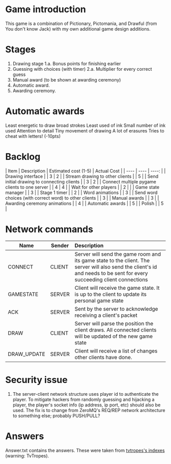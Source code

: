 # Game introduction

This game is a combination of Pictionary, Pictomania, and Drawful (from You don't know Jack) with my own additional game design additions.


# Stages
1. Drawing stage
1.a. Bonus points for finishing earlier
2. Guessing with choices (with timer)
2.a. Multiplier for every correct guess
3. Manual award (to be shown at awarding ceremony)
4. Automatic award.
5. Awarding ceremony.

# Automatic awards
Least energetic to draw
    broad strokes
Least used of ink
    Small number of ink used
Attention to detail
    Tiny movement of drawing
A lot of erasures
Tries to cheat with letters!    (-10pts)

# Backlog

| Item | Description | Estimated cost (1-5) | Actual Cost |
| ---- | ---- | ----: |
| Drawing interface | | 3 | 2 |
| Stream drawing to other clients | | 5 |
| Send initial drawing to connecting clients | | 3 | 2 |
| Connect multiple pygame clients to one server | | 4 | 4 |
| Wait for other players | | 2 |  |
| Game state manager | | 3 |
| Stage 1 timer | | 2 |
| Word animations | | 3 |
| Send word choices (with correct word) to other clients | | 3 |
| Manual awards | | 3 |
| Awarding ceremony animations | | 4 |
| Automatic awards | | 5 |
| Polish | | 5 |

# Network commands
| Name | Sender | Description |
| ---- | ---- | :---- |
| CONNECT | CLIENT | Server will send the game room and its game state to the client. The server will also send the client's id and needs to be sent for every succeeding client connections |
| GAMESTATE | SERVER | Client will receive the game state. It is up to the client to update its personal game state |
| ACK | SERVER | Sent by the server to acknowledge receiving a client's packet |
| DRAW | CLIENT | Server will parse the position the client draws. All connected clients will be updated of the new game state |
| DRAW_UPDATE | SERVER | Client will receive a list of changes other clients have done. |


# Security issue

1. The server-client network structure uses player id to authenticate the player. To mitigate hackers from randomly guessing and hijacking a player, the player's socket info (ip address, ip port, etc) should also be used. The fix is to change from ZeroMQ's REQ/REP network architecture to something else; probably PUSH/PULL?

# Answers

Answer.txt contains the answers. These were taken from [tvtropes's indexes](http://tvtropes.org/pmwiki/index_report.php) (warning: TvTropes).